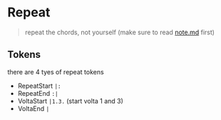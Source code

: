 # Repeat
> repeat the chords, not yourself (make sure to read [note.md](./note.md) first)

## Tokens
there are 4 tyes of repeat tokens

- RepeatStart `|:`
- RepeatEnd `:|`
- VoltaStart `|1.3.` (start volta 1 and 3)
- VoltaEnd `|`

